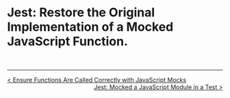 # Jest: Restore the Original Implementation of a Mocked JavaScript Function.




<br />

----
<div>
  <div style="float: left">
    <a href="https://github.com/DevJoseManuel/js-tutorials/blob/master/testing/ch03/03_03.md">
      < Ensure Functions Are Called Correctly with JavaScript Mocks
    </a>
  </div>
  <div style="float: right">
    <a href="https://github.com/DevJoseManuel/js-tutorials/blob/master/testing/ch03/03_05.md">
      Jest: Mocked a JavaScript Module in a Test >
    </a>
  </div>
</div>
